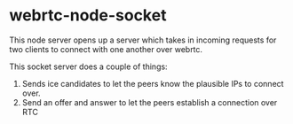 # webrtc-node-socket
This node server opens up a server which takes in incoming requests for two clients to connect with one another over webrtc.

This socket server does a couple of things:
1. Sends ice candidates to let the peers know the plausible IPs to connect over.
2. Send an offer and answer to let the peers establish a connection over RTC
